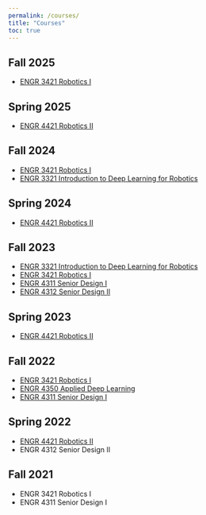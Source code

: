 ```yaml
---
permalink: /courses/
title: "Courses"
toc: true
---
```

## Fall 2025

- [ENGR 3421 Robotics I](/robotics1-2025)

## Spring 2025

- [ENGR 4421 Robotics II](/robotics2-2025)

## Fall 2024

- [ENGR 3421 Robotics I](/robotics1-2024)
- [ENGR 3321 Introduction to Deep Learning for Robotics](/deep_learning-2024)

## Spring 2024

- [ENGR 4421 Robotics II](/robotics_2-2024)

## Fall 2023

- [ENGR 3321 Introduction to Deep Learning for Robotics](/deep_learning-2023)
- [ENGR 3421 Robotics I](/robotics_1-2023)
- [ENGR 4311 Senior Design I](/senior_design_1-2023Fall)
- [ENGR 4312 Senior Design II](/senior_design_2-2023Fall)

## Spring 2023

- [ENGR 4421 Robotics II](/robotics_2-2023)

## Fall 2022

- [ENGR 3421 Robotics I](/robotics_1-2022)
- [ENGR 4350 Applied Deep Learning](/applied_deep_learning-2022)
- [ENGR 4311 Senior Design I](/senior_design_1-2022)

## Spring 2022

- [ENGR 4421 Robotics II](/robotics2-2022)
- ENGR 4312 Senior Design II

## Fall 2021

- ENGR 3421 Robotics I
- ENGR 4311 Senior Design I
